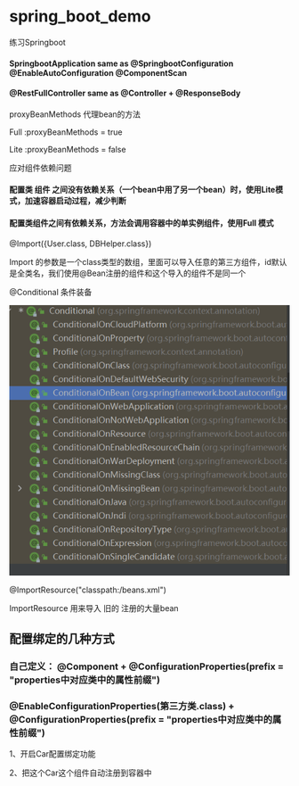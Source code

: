 # spring_boot_demo
练习Springboot

#### SpringbootApplication same as  @SpringbootConfiguration @EnableAutoConfiguration @ComponentScan

#### @RestFullController same as @Controller + @ResponseBody



 proxyBeanMethods 代理bean的方法

  Full :proxyBeanMethods = true

  Lite :proxyBeanMethods = false

 应对组件依赖问题

#### 配置类 组件 之间没有依赖关系（一个bean中用了另一个bean）时，使用Lite模式，加速容器启动过程，减少判断

#### 配置类组件之间有依赖关系，方法会调用容器中的单实例组件，使用Full 模式

@Import({User.class, DBHelper.class})

Import 的参数是一个class类型的数组，里面可以导入任意的第三方组件，id默认是全类名，我们使用@Bean注册的组件和这个导入的组件不是同一个


@Conditional 条件装备

![img.png](img.png)


@ImportResource("classpath:/beans.xml")

ImportResource 用来导入 旧的 注册的大量bean

## 配置绑定的几种方式

### 自己定义： @Component + @ConfigurationProperties(prefix = "properties中对应类中的属性前缀")

###  @EnableConfigurationProperties(第三方类.class) + @ConfigurationProperties(prefix = "properties中对应类中的属性前缀")

1、开启Car配置绑定功能

2、把这个Car这个组件自动注册到容器中


